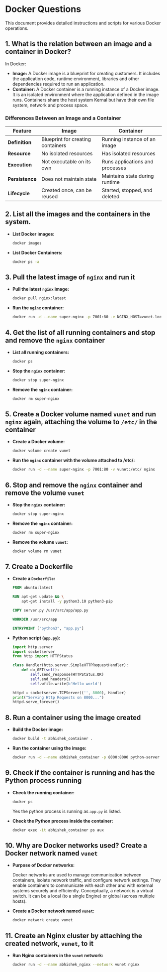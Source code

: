 # Docker Questions

This document provides detailed instructions and scripts for various Docker operations.

## 1. What is the relation between an image and a container in Docker?

In Docker:
- **Image:** A Docker image is a blueprint for creating customers. It includes the application code, runtime environment, libraries and other dependencies required to run an application.
- **Container:** A Docker container is a running instance of a Docker image. It is an isolated environment where the application defined in the image runs. Containers share the host system Kernal but have their own file system, network and process space.

### Differences Between an Image and a Container

| Feature          | Image                                     | Container                                |
|------------------|-------------------------------------------|------------------------------------------|
| **Definition**   | Blueprint for creating containers         | Running instance of an image              |
| **Resource**     | No isolated resources                     | Has isolated resources                    |
| **Execution**    | Not executable on its own                 | Runs applications and processes           |
| **Persistence**  | Does not maintain state                   | Maintains state during runtime            |
| **Lifecycle**    | Created once, can be reused               | Started, stopped, and deleted             |


## 2. List all the images and the containers in the system.

- **List Docker images:**

  ```bash
  docker images
  ```

- **List Docker Containers:**

  ```bash
  docker ps -a
  ```

## 3. Pull the latest image of `nginx` and run it

- **Pull the latest `nginx` image:**

  ```bash
  docker pull nginx:latest
  ```

- **Run the `nginx` container:**

  ```bash
  docker run -d --name super-nginx -p 7001:80 -e NGINX_HOST=vunet.local nginx
  ```

## 4. Get the list of all running containers and stop and remove the `nginx` container

- **List all running containers:**

  ```bash
  docker ps
  ```

- **Stop the `nginx` container:**

  ```bash
  docker stop super-nginx
  ```

- **Remove the `nginx` container:**

  ```bash
  docker rm super-nginx
  ```

## 5. Create a Docker volume named `vunet` and run `nginx` again, attaching the volume to `/etc/` in the container

- **Create a Docker volume:**

  ```bash
  docker volume create vunet
  ```

- **Run the `nginx` container with the volume attached to /etc/:**

  ```bash
  docker run -d --name super-nginx -p 7001:80 -v vunet:/etc/ nginx
  ```

## 6. Stop and remove the `nginx` container and remove the volume `vunet`

- **Stop the `nginx` container:**

  ```bash
  docker stop super-nginx
  ```

- **Remove the `nginx` container:**

  ```bash
  docker rm super-nginx
  ```

- **Remove the volume `vunet`:**

  ```bash
  docker volume rm vunet
  ```

## 7. Create a Dockerfile

- **Create a `Dockerfile`:**

  ```Dockerfile
  FROM ubuntu:latest

  RUN apt-get update && \
      apt-get install -y python3.10 python3-pip

  COPY server.py /usr/src/app/app.py

  WORKDIR /usr/src/app

  ENTRYPOINT ["python3", "app.py"]
  ```

- **Python script (`app.py`):**

  ```python
  import http.server
  import socketserver
  from http import HTTPStatus

  class Handler(http.server.SimpleHTTPRequestHandler):
      def do_GET(self):
          self.send_response(HTTPStatus.OK)
          self.end_headers()
          self.wfile.write(b'Hello world')

  httpd = socketserver.TCPServer(('', 8000), Handler)
  print("Serving Http Requests on 8000...")
  httpd.serve_forever()
  ```

## 8. Run a container using the image created

- **Build the Docker image:**

  ```bash
  docker build -t abhishek_container .
  ```

- **Run the container using the image:**

  ```bash
  docker run -d --name abhishek_container -p 8000:8000 python-server
  ```

## 9. Check if the container is running and has the Python process running

- **Check the running container:**

  ```bash
  docker ps
  ```

  Yes the python process is running as `app.py` is listed.

- **Check the Python process inside the container:**

  ```bash
  docker exec -it abhishek_container ps aux
  ```

## 10. Why are Docker networks used? Create a Docker network named `vunet`

- **Purpose of Docker networks:**

  Docker networks are used to manage communication between containers, isolate network traffic, and configure network settings. They enable containers to communicate with each other and with external systems securely and efficiently. Conceptually, a network is a virtual switch. It can be a local (to a single Engine) or global (across multiple hosts).

- **Create a Docker network named `vunet`:**

  ```bash
  docker network create vunet
  ```

## 11. Create an Nginx cluster by attaching the created network, `vunet`, to it

- **Run Nginx containers in the `vunet` network:**

  ```bash
  docker run -d --name abhishek_nginx --network vunet nginx
  ```
